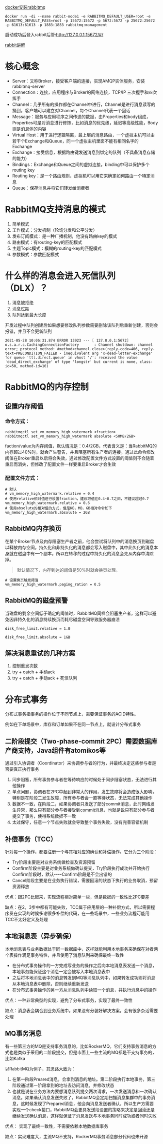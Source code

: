 [docker安装rabbitmq](https://registry.hub.docker.com/_/rabbitmq/)
```shell script
docker run -di --name rabbit-node1 -e RABBITMQ_DEFAULT_USER=root -e RABBITMQ_DEFAULT_PASS=root -p 15672:15672 -p 5672:5672 -p 25672:25672 -p 61613:61613 -p 1883:1883 rabbitmq:management
```

启动成功后登入rabbit后管:http://127.0.0.1:15672/#/


[rabbit讲解](https://www.rabbitmq.com/getstarted.html)

# 核心概念
- Server：又称Broker，接受客户端的连接，实现AMQP实体服务，安装rabbitmq-server
- Connection：连接，应用程序与Broker的网络连接，TCP/IP 三次握手和四次挥手
- Channel：几乎所有的操作都在Channel中进行，Channel是进行消息读写的捅到，客户端可以建立对Channel，每个Channel代表一个回话
- Message：服务与应用程序之间传送的数据，由Properties和body组成，Properties可是对消息进行修饰，比如消息的优先级，延迟等高级性能，Body则是消息体的内容
- Virtual Host：用于进行逻辑隔离，最上层的消息路由，一个虚拟主机可以由若干个Exchange和Queue，同一个虚拟主机里面不能有相同名字的Exchange
- Exchange：接受信息，根据路由键发送消息到绑定的队列（不具备消息存储的能力）
- Bindings：Exchange和Queue之间的虚拟连接，binding中可以保护多个routing key
- Routing key：是一个路由规则，虚拟机可以用它来确定如何路由一个特定消息
- Queue：保存消息并将它们转发给消费者

# RabbitMQ支持消息的模式
1. 简单模式
2. 工作模式：分发机制（轮询分发和公平分发）
3. 发布订阅模式：是一种广播机制，他没有路由key的模式
4. 路由模式：有routing-key的匹配模式
5. 主题Topic模式：模糊的routing-key的匹配模式
6. 参数模式：参数匹配模式

# 什么样的消息会进入死信队列（DLX）？
1. 消息被拒绝
2. 消息过期
3. 队列达到最大长度  

开发过程中队列创建后如果想要修改队列参数需要删除该队列后重新创建，否则会报错，并且不会更新队列
```shell script
2021-05-28 10:06:31.874 ERROR 13923 --- [ 127.0.0.1:5672] o.s.a.r.c.CachingConnectionFactory       : Channel shutdown: channel error; protocol method: #method<channel.close>(reply-code=406, reply-text=PRECONDITION_FAILED - inequivalent arg 'x-dead-letter-exchange' for queue 'ttl.direct.queue' in vhost '/': received the value 'dead_direct_exchange' of type 'longstr' but current is none, class-id=50, method-id=10)
```

# RabbitMQ的内存控制
## 设置内存阈值
### 命令方式：
```shell script
rabbitmqctl set_vm_memory_high_watermark <fraction>
rabbitmqctl set_vm_memory_high_watermark absolute <50MB/2GB>
```

faction/value为内存阈值，默认情况是：0.4/2GB，代表含义是：当RabbitMQ的内存超过40%时。就会产生警告，并且阻塞所有生产者的连接。通过此命令修改阈值在Broker重启以后将会失效，通过修改配置文件方式设置的阈值则不会随着重启而消失，但修改了配置文件一样要重启Broker才会生效

### 配置文件方式：
```shell script
# 默认
# vm_memory_high_watermark.relative = 0.4
# 使用relative相对值进行设置fraction，建议取值在0.4~0.7之间，不建议超过0.7
vm_memory_high_watermark.relative = 0.6
# 使用absolute的相对值的方式，但是KB，MB，GB相对命令如下
vm_memory_high_watermark.absolute = 2GB
```

## RabbitMQ内存换页
在某个Broker节点及内存阻塞生产者之前，他会尝试将队列中的消息换页到磁盘以释放内存空间，持久化和非持久化的消息都会写入磁盘中，其中此久化的消息本身就在磁盘中有一个副本，所以在转移的过程中持久化的消息会先从内存中清除掉。
> 默认情况下，内存到达的阈值是50%时就会换页处理。

```shell script
# 设置换页触发阈值
vm_memory_high_watermark.paging_ration = 0.5
```
## RabbitMQ的磁盘预警
当磁盘的剩余空间低于确定的阈值时，RabbitMQ同样会阻塞生产者，这样可以避免因非持久化的消息持续换页而耗尽磁盘空间导致服务器崩溃
```shell script
disk_free_limit.relative = 1.0

disk_free_limit.absolute = 1GB
```

## 解决消息重试的几种方案
1. 控制重发次数
2. try + catch + 手动ack
3. try + catch + 手动ack + 死信队列



# 分布式事务
分布式事务指事务的操作位于不同节点上，需要保证事务的ACID特性。

例如在下单场景中，库存和订单如果不在同一节点上，就设计分布式事务
## 二阶段提交（Two-phase-commit 2PC）需要数据库产商支持，Java组件有atomikos等
通过引入协调者（Coordinator）来协调参与者的行为，并最终决定这些参与者是否要真正执行事务

1. 同步阻塞，所有事务参与者在等待响应的时候处于同步阻塞状态，无法进行其他操作
2. 单点问题，协调者在2PC中起到非常大的作用，发生故障将会造成很大影响，特别是在阶段二发生故障，所有参与者会一直等待状态，无法完成其他操作
3. 数据不一致，在阶段二，如果协调者只发送了部分commit消息，此时网络发生异常，那么只有部分参与者接受到commit消息，也就是说只有部分参与者提交了事务，使得系统数据不一致
4. 太过保守，任意一个节点失败就会导致整个事务失败，没有完善容错机制

## 补偿事务（TCC）
针对每一个操作，都要注册一个与其相对应的确认和补偿操作。它分为三个阶段：
- Try阶段主要是对业务系统做检查及资源预留
- Confirm阶段主要是对业务系统做确认提交，Try阶段执行成功并开始执行Confirm阶段时，默认----Confirm阶段是不会出错的
- Cancel阶段主要是在业务执行错误，需要回滚的状态下执行的业务取消，预留资源释放

优点：跟2PC比起来，实现流程相对简单一些，但是数据的一致性比2PC要差

缺点：在2，3步中都有可能失败，TCC属于应用层的一种补偿方式，所以需要程序员在实现的时候多谢很多补偿的代码，在一些场景中，一些业务流程可能用TCC不太好定义及处理

## 本地消息表（异步确保）
本地消息表与业务数据处于同一数据库中，这样就能利用本地事务来确保在对者两个表操作满足事务特性，并且使用了消息队列来确保最终一致性

- 在分布式事务操作的一方完成写业务的操作之后向本地消息表发送一个消息，本地事务能保证这个消息一定会被写入本地消息表中
- 之后将本地消息表中的消息转发到MQ等消息队列中，如果转发成功则将消息从本地消息表中删除，否则继续重新发送
- 在分布式事务操作的另一方从消息队列中读取一个消息，并执行消息中的操作

优点：一种非常典型的实现，避免了分布式事务，实现了最终一致性

缺点：消息表会耦合到业务系统中，如果没有分装好解决方案，会有很多杂活需要处理

## MQ事务消息
有一些第三方的MQ是支持事务消息的，比如RockerMQ，它们支持事务消息的方式也是类似于采用的二阶段提交，但是市面上一些主流的MQ都是不支持事务的，比如Kafka

以RabbitMQ为例子，其思路大致为：
1. 在第一阶段Preared消息，会拿到消息的地址。第二阶段执行本地事务，第三阶段通过第一阶段拿到的地址去访问消息，并修改状态
2. 也就是说在业务方法内要想消息队列提交两次请求，一次发送消息和一次确认消息。如果确认消息发送失败了，RabbitMQ会定期扫描消息集群中的事务消息，这时候发现了Prepared消息，他会向消息发送者确认，所以生产方需要实现一个check接口，RabbitMQ会更具发送段设置的策略来决定是回滚还是继续发送确认消息，这样就保证了消息发送与本地事务同时成功或者同时失败

优点： 实现了最终一致性，不需要依赖本地数据库事务

缺点：实现难度大，主流MQ不支持，RockerMQ事务消息部分代码也未开源


